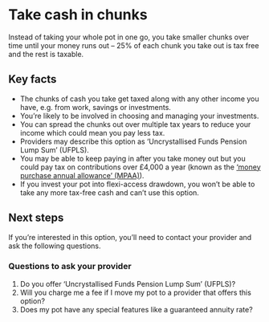 # Take cash in chunks

Instead of taking your whole pot in one go, you take smaller chunks over time until your money runs out – 25% of each chunk you take out is tax free and the rest is taxable.

## Key facts

* The chunks of cash you take get taxed along with any other income you have, e.g. from work, savings or investments.
* You’re likely to be involved in choosing and managing your investments.
* You can spread the chunks out over multiple tax years to reduce your income which could mean you pay less tax.
* Providers may describe this option as ‘Uncrystallised Funds Pension Lump Sum’ (UFPLS).
* You may be able to keep paying in after you take money out but you could pay tax on contributions over £4,000 a year (known as the [‘money purchase annual allowance’ (MPAA)](https://www.gov.uk/tax-on-your-private-pension/annual-allowance#lower-allowance-if-you-take-money-from-a-pension-pot)).
* If you invest your pot into flexi-access drawdown, you won’t be able to take any more tax-free cash and can’t use this option.

## Next steps

If you’re interested in this option, you’ll need to contact your provider and ask the following questions.

### Questions to ask your provider

1. Do you offer ‘Uncrystallised Funds Pension Lump Sum’ (UFPLS)?
2. Will you charge me a fee if I move my pot to a provider that offers this option?
3. Does my pot have any special features like a guaranteed annuity rate?
